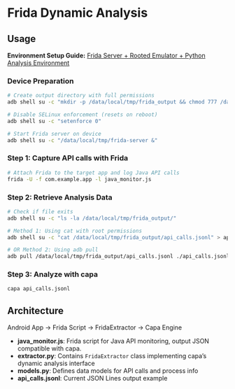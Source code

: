 # Frida Dynamic Analysis

## Usage

**Environment Setup Guide:** [Frida Server + Rooted Emulator + Python Analysis Environment](https://docs.google.com/document/d/1fFf9Wu5y1q6OLojCpL4nPGvQ-Ne8ZpMeEBjdLe6Ef8c/edit?tab=t.t3e2ha7p49lk)

### Device Preparation

```bash
# Create output directory with full permissions
adb shell su -c "mkdir -p /data/local/tmp/frida_output && chmod 777 /data/local/tmp/frida_output"

# Disable SELinux enforcement (resets on reboot)
adb shell su -c "setenforce 0"

# Start Frida server on device
adb shell su -c "/data/local/tmp/frida-server &"
```

### Step 1: Capture API calls with Frida

```bash
# Attach Frida to the target app and log Java API calls
frida -U -f com.example.app -l java_monitor.js
```

### Step 2: Retrieve Analysis Data

```bash
# Check if file exits
adb shell su -c "ls -la /data/local/tmp/frida_output/"

# Method 1: Using cat with root permissions
adb shell su -c "cat /data/local/tmp/frida_output/api_calls.jsonl" > api_calls.jsonl

# OR Method 2: Using adb pull
adb pull /data/local/tmp/frida_output/api_calls.jsonl ./api_calls.jsonl
```

### Step 3: Analyze with capa
```bash
capa api_calls.jsonl
```

## Architecture
Android App → Frida Script → FridaExtractor → Capa Engine

- **java_monitor.js**: Frida script for Java API monitoring, output JSON compatible with capa.
- **extractor.py**: Contains `FridaExtractor` class implementing capa’s dynamic analysis interface
- **models.py**: Defines data models for API calls and process info
- **api_calls.jsonl**: Current JSON Lines output example
